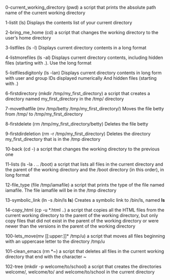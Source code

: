 0-current_working_directory (pwd) a script that prints the absolute path name of the current working directory

1-listit (ls) Displays the contents list of your current directory

2-bring_me_home (cd) a script that changes the working directory to the user’s home directory

3-listfiles (ls -l) Displays current directory contents in a long format

4-listmorefiles (ls -al) Displays current directory contents, including hidden files (starting with .). Use the long format

5-listfilesdigitonly (ls -lan) Displays current directory contents in long form with user and group IDs displayed numerically And hidden files (starting with .)

6-firstdirectory (mkdir /tmp/my_first_directory) a script that creates a directory named my_first_directory in the /tmp/ directory

7-movethatfile (mv /tmp/betty /tmp/my_first_directory/) Moves the file betty from /tmp/ to /tmp/my_first_directory

8-firstdelete (rm /tmp/my_first_directory/betty) Deletes the file betty

9-firstdirdeletion (rm -r /tmp/my_first_directory) Deletes the directory my_first_directory that is in the /tmp directory

10-back (cd -) a script that changes the working directory to the previous one

11-lists (ls -la . .. /boot) a script that lists all files in the current directory and the parent of the working directory and the /boot directory (in this order), in long format

12-file_type (file /tmp/iamafile) a script that prints the type of the file named iamafile. The file iamafile will be in the /tmp directory

13-symbolic_link (ln -s /bin/ls __ls__) Creates a symbolic link to /bin/ls, named __ls__

14-copy_html (cp -u *.html ..)  a script that copies all the HTML files from the current working directory to the parent of the working directory, but only copy files that did not exist in the parent of the working directory or were newer than the versions in the parent of the working directory

100-lets_move(mv [[:upper:]]* /tmp/u) a script that moves all files beginning with an uppercase letter to the directory /tmp/u

101-clean_emacs (rm *~) a script that deletes all files in the current working directory that end with the character ~

102-tree (mkdir -p welcome/to/school) a script that creates the directories welcome/, welcome/to/ and welcome/to/school in the current directory

